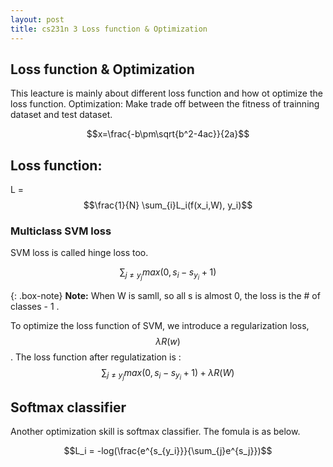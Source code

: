 ```yaml
---
layout: post
title: cs231n 3 Loss function & Optimization
---
```


## Loss function & Optimization
This leacture is mainly about different loss function and how ot optimize the loss function. Optimization: Make trade off between the fitness of trainning dataset and test dataset.

$$x=\frac{-b\pm\sqrt{b^2-4ac}}{2a}$$
## Loss function: 
L = $$\frac{1}{N} \sum_{i}L_i(f(x_i,W), y_i)$$

### Multiclass SVM loss
SVM loss is called hinge loss too.

$$\sum_{j \neq y_j}max(0, s_i - s_{y_i} + 1)$$

{: .box-note}
**Note:** When W is samll, so all s is almost 0, the loss is the # of classes - 1 .

To optimize the loss function of SVM, we introduce a regularization loss, $$\lambda R(w)$$.
The loss function after regulatization is :
$$\sum_{j \neq y_j}max(0, s_i - s_{y_i} + 1) + \lambda R(W)$$

## Softmax classifier
Another optimization skill is softmax classifier. The fomula is as below.

$$L_i = -log(\frac{e^{s_{y_i}}}{\sum_{j}e^{s_j}})$$

<script type="text/javascript" src="http://cdn.mathjax.org/mathjax/latest/MathJax.js?config=default"></script>









